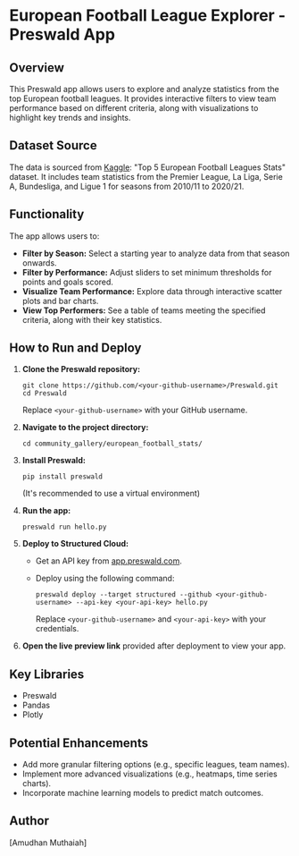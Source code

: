 # European Football League Explorer - Preswald App

## Overview

This Preswald app allows users to explore and analyze statistics from the top European football leagues.  It provides interactive filters to view team performance based on different criteria, along with visualizations to highlight key trends and insights.

## Dataset Source

The data is sourced from [Kaggle](https://www.kaggle.com/datasets/jehanbhathena/big-5-european-football-leagues-stats): "Top 5 European Football Leagues Stats" dataset.  It includes team statistics from the Premier League, La Liga, Serie A, Bundesliga, and Ligue 1 for seasons from 2010/11 to 2020/21.

## Functionality

The app allows users to:

*   **Filter by Season:**  Select a starting year to analyze data from that season onwards.
*   **Filter by Performance:**  Adjust sliders to set minimum thresholds for points and goals scored.
*   **Visualize Team Performance:**  Explore data through interactive scatter plots and bar charts.
*   **View Top Performers:**  See a table of teams meeting the specified criteria, along with their key statistics.

## How to Run and Deploy

1.  **Clone the Preswald repository:**

    ```
    git clone https://github.com/<your-github-username>/Preswald.git
    cd Preswald
    ```

    Replace `<your-github-username>` with your GitHub username.
2.  **Navigate to the project directory:**

    ```
    cd community_gallery/european_football_stats/
    ```
3.  **Install Preswald:**

    ```
    pip install preswald
    ```
    (It's recommended to use a virtual environment)
4.  **Run the app:**

    ```
    preswald run hello.py
    ```
5.  **Deploy to Structured Cloud:**

    *   Get an API key from [app.preswald.com](http://app.preswald.com/).
    *   Deploy using the following command:

        ```
        preswald deploy --target structured --github <your-github-username> --api-key <your-api-key> hello.py
        ```

        Replace `<your-github-username>` and `<your-api-key>` with your credentials.
6. **Open the live preview link** provided after deployment to view your app.

## Key Libraries

*   Preswald
*   Pandas
*   Plotly

## Potential Enhancements

*   Add more granular filtering options (e.g., specific leagues, team names).
*   Implement more advanced visualizations (e.g., heatmaps, time series charts).
*   Incorporate machine learning models to predict match outcomes.

## Author

[Amudhan Muthaiah]
